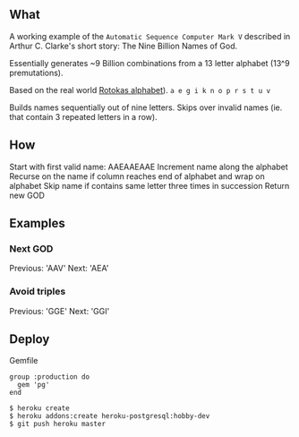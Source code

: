 ## What
A working example of the `Automatic Sequence Computer Mark V` described in Arthur C. Clarke's short story: The Nine Billion Names of God.

Essentially generates ~9 Billion combinations from a 13 letter alphabet (13^9 premutations).

Based on the real world [Rotokas alphabet](https://en.wikipedia.org/wiki/Rotokas_alphabet)).
`a e g i k n o p r s t u v`

Builds names sequentially out of nine letters. Skips over invalid names (ie. that contain 3 repeated letters in a row).

## How
Start with first valid name: AAEAAEAAE
Increment name along the alphabet
Recurse on the name if column reaches end of alphabet and wrap on alphabet
Skip name if contains same letter three times in succession
Return new GOD

## Examples
### Next GOD
Previous: 'AAV'
Next: 'AEA'

### Avoid triples
Previous: 'GGE'
Next: 'GGI'

## Deploy
Gemfile
```
group :production do
  gem 'pg'
end
```
```
$ heroku create
$ heroku addons:create heroku-postgresql:hobby-dev
$ git push heroku master
```